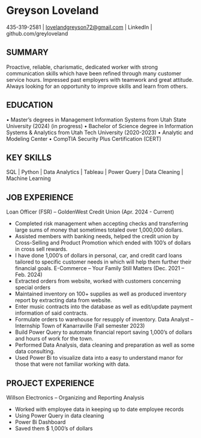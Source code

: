 # Greyson Loveland
435-319-2581	| lovelandgreyson72@gmail.com | LinkedIn | github.com/greyloveland
## SUMMARY
Proactive, reliable, charismatic, dedicated worker with strong communication skills which have been refined through many customer service hours. Impressed past employers with teamwork and great attitude. Always looking for an opportunity to improve skills and learn from others. 
## EDUCATION
•	Master’s degrees in Management Information Systems from Utah State University (2024) (in progress)
•	Bachelor of Science degree in Information Systems & Analytics from Utah Tech University (2020-2023)
•	Analytic and Modeling Center
•	CompTIA Security Plus Certification (CERT)
## KEY SKILLS
 SQL | Python | Data Analytics | Tableau | Power Query | Data Cleaning | Machine Learning
## JOB EXPERIENCE
Loan Officer (FSR) – GoldenWest Credit Union (Apr. 2024 - Current)
-	Completed risk management when accepting checks and transferring large sums of money that sometimes totaled over 1,000,000 dollars. 
-	Assisted members with banking needs, helped the credit union by Cross-Selling and Product Promotion which ended with 100’s of dollars in cross sell rewards. 
-	I have done 1,000’s of dollars in personal, car, and credit card loans tailored to specific customer needs in which will help them further their financial goals. 
E-Commerce – Your Family Still Matters (Dec. 2021 – Feb. 2024)
-	Extracted orders from website, worked with customers concerning special orders
-	Maintained inventory on 100+ supplies as well as produced inventory report by extracting data from website.
-	Enter music contracts into the database as well as edit/update payment information of said contracts.
-	Formulate orders to warehouse for resupply of inventory. 
Data Analyst – Internship Town of Kanarraville (Fall semester 2023)
-	Build Power Query to automate financial report saving 1,000’s of dollars and hours of work for the town.
-	Performed Data Analysis, data cleaning and preparation as well as some data consulting.
-	Used Power Bi to visualize data into a easy to understand manor for those that were not familiar working with data.
## PROJECT EXPERIENCE
Willson Electronics – Organizing and Reporting Analysis
-	Worked with employee data in keeping up to date employee records
-	Using Power Query in data cleaning
-	Power Bi Dashboard
-	Saved them $ 1,000’s of dollars


